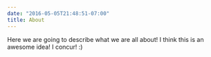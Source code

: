 ```yaml
---
date: "2016-05-05T21:48:51-07:00"
title: About
---
```


Here we are going to describe what we are all about!
I think this is an awesome idea!
I concur! :)
